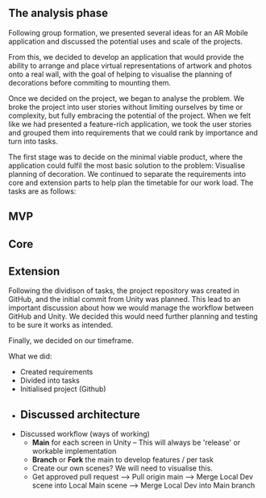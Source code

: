 The analysis phase
-
Following group formation, we presented several ideas for an AR Mobile application and discussed the potential uses and scale of the projects.

From this, we decided to develop an application that would provide the ability to arrange and place virtual representations of artwork and photos onto a real wall, with the goal of helping to visualise the planning of decorations
before commiting to mounting them. 

Once we decided on the project, we began to analyse the problem. We broke the project into user stories without limiting ourselves by time or complexity, but fully embracing the potential of the project. When we felt like we had presented
a feature-rich application, we took the user stories and grouped them into requirements that we could rank by importance and turn into tasks.

The first stage was to decide on the minimal viable product, where the application could fulfil the most basic solution to the problem: Visualise planning of decoration. We continued to separate the requirements into core and extension parts
to help plan the timetable for our work load. The tasks are as follows:

MVP
-
Core
-
Extension
-

Following the dividison of tasks, the project repository was created in GitHub, and the initial commit from Unity was planned. This lead to an important discussion about how we would manage the workflow between GitHub and Unity. We decided
this would need further planning and testing to be sure it works as intended.

Finally, we decided on our timeframe.

What we did:
- Created requirements
- Divided into tasks
- Initialised project (Github)
- Discussed architecture
    - 
- Discussed workflow (ways of working)
    - **Main** for each screen in Unity – This will always be 'release' or workable implementation
    - **Branch** or **Fork** the main to develop features / per task
    - Create our own scenes? We will need to visualise this.
    - Get approved pull request --> Pull origin main --> Merge Local Dev scene into Local Main scene --> Merge Local Dev into Main branch
